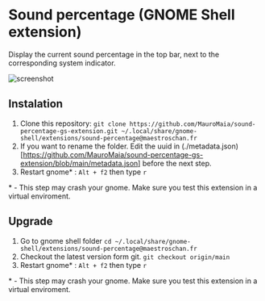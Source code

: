 # Sound percentage (GNOME Shell extension)

Display the current sound percentage in the top bar, next to the corresponding
system indicator.

![screenshot](screenshot.png)

## Instalation

1. Clone this repository: `git clone https://github.com/MauroMaia/sound-percentage-gs-extension.git ~/.local/share/gnome-shell/extensions/sound-percentage@maestroschan.fr`
  1. If you want to rename the folder. Edit the uuid in (./metadata.json)[https://github.com/MauroMaia/sound-percentage-gs-extension/blob/main/metadata.json] before the next step.
3. Restart gnome* : `Alt + f2` then type `r`

\* - This step may crash your gnome. Make sure you test this extension in a virtual enviroment.

## Upgrade

1. Go to gnome shell folder `cd ~/.local/share/gnome-shell/extensions/sound-percentage@maestroschan.fr`
2. Checkout the latest version form git. `git checkout origin/main`
4. Restart gnome* : `Alt + f2` then type `r`

\* - This step may crash your gnome. Make sure you test this extension in a virtual enviroment.

